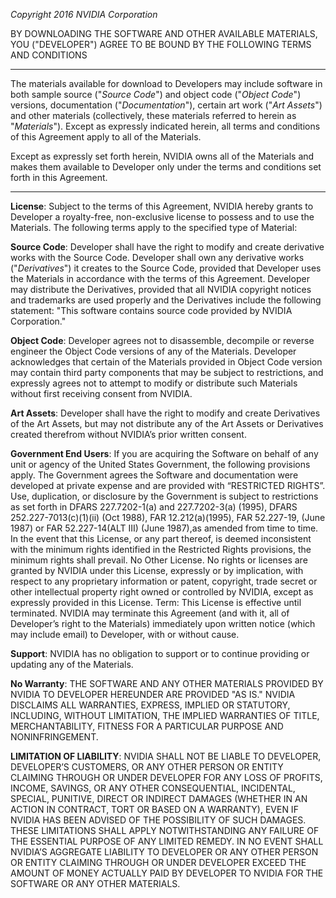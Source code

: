*Copyright 2016 NVIDIA Corporation*

BY DOWNLOADING THE SOFTWARE AND OTHER AVAILABLE MATERIALS, YOU  ("DEVELOPER") AGREE TO BE BOUND BY THE FOLLOWING TERMS AND CONDITIONS

----------

The materials available for download to Developers may include software in both sample source ("*Source Code*") and object code ("*Object Code*") versions, documentation ("*Documentation*"), certain art work ("*Art Assets*") and other materials (collectively, these materials referred to herein as "*Materials*").  Except as expressly indicated herein, all terms and conditions of this Agreement apply to all of the Materials.

Except as expressly set forth herein, NVIDIA owns all of the Materials and makes them available to Developer only under the terms and conditions set forth in this Agreement.


----------


**License**:  Subject to the terms of this Agreement, NVIDIA hereby grants to Developer a royalty-free, non-exclusive license to possess and to use the Materials.  The following terms apply to the specified type of Material:

**Source Code**:  Developer shall have the right to modify and create derivative works with the Source Code.  Developer shall own any derivative works ("*Derivatives*") it creates to the Source Code, provided that Developer uses the Materials in accordance with the terms of this Agreement.  Developer may distribute the Derivatives, provided that all NVIDIA copyright notices and trademarks are used properly and the Derivatives include the following statement: "This software contains source code provided by NVIDIA Corporation."  

**Object Code**:  Developer agrees not to disassemble, decompile or reverse engineer the Object Code versions of any of the Materials.  Developer acknowledges that certain of the Materials provided in Object Code version may contain third party components that may be subject to restrictions, and expressly agrees not to attempt to modify or distribute such Materials without first receiving consent from NVIDIA.

**Art Assets**:  Developer shall have the right to modify and create Derivatives of the Art Assets, but may not distribute any of the Art Assets or Derivatives created therefrom without NVIDIA’s prior written consent.

**Government End Users**: If you are acquiring the Software on behalf of any unit or agency of the United States Government, the following provisions apply. The Government agrees the Software and documentation were developed at private expense and are provided with “RESTRICTED RIGHTS”. Use, duplication, or disclosure by the Government is subject to restrictions as set forth in DFARS 227.7202-1(a) and 227.7202-3(a) (1995), DFARS 252.227-7013(c)(1)(ii) (Oct 1988), FAR 12.212(a)(1995), FAR 52.227-19, (June 1987) or FAR 52.227-14(ALT III) (June 1987),as amended from time to time. In the event that this License, or any part thereof, is deemed inconsistent with the minimum rights identified in the Restricted Rights provisions, the minimum rights shall prevail.
No Other License. No rights or licenses are granted by NVIDIA under this License, expressly or by implication, with respect to any proprietary information or patent, copyright, trade secret or other intellectual property right owned or controlled by NVIDIA, except as expressly provided in this License.
Term:  This License is effective until terminated.  NVIDIA may terminate this Agreement (and with it, all of Developer’s right to the Materials) immediately upon written notice (which may include email) to Developer, with or without cause.

**Support**:  NVIDIA has no obligation to support or to continue providing or updating any of the Materials.

**No Warranty**:  THE SOFTWARE AND ANY OTHER MATERIALS PROVIDED BY NVIDIA TO DEVELOPER HEREUNDER ARE PROVIDED "AS IS."  NVIDIA DISCLAIMS ALL WARRANTIES, EXPRESS, IMPLIED OR STATUTORY, INCLUDING, WITHOUT LIMITATION, THE IMPLIED WARRANTIES OF TITLE, MERCHANTABILITY, FITNESS FOR A PARTICULAR PURPOSE AND NONINFRINGEMENT.

**LIMITATION OF LIABILITY**:  NVIDIA SHALL NOT BE LIABLE TO DEVELOPER, DEVELOPER’S CUSTOMERS, OR ANY OTHER PERSON OR ENTITY CLAIMING THROUGH OR UNDER DEVELOPER FOR ANY LOSS OF PROFITS, INCOME, SAVINGS, OR ANY OTHER CONSEQUENTIAL, INCIDENTAL, SPECIAL, PUNITIVE, DIRECT OR INDIRECT DAMAGES (WHETHER IN AN ACTION IN CONTRACT, TORT OR BASED ON A WARRANTY), EVEN IF NVIDIA HAS BEEN ADVISED OF THE POSSIBILITY OF SUCH DAMAGES.  THESE LIMITATIONS SHALL APPLY NOTWITHSTANDING ANY FAILURE OF THE ESSENTIAL PURPOSE OF ANY LIMITED REMEDY.  IN NO EVENT SHALL NVIDIA’S AGGREGATE LIABILITY TO DEVELOPER OR ANY OTHER PERSON OR ENTITY CLAIMING THROUGH OR UNDER DEVELOPER EXCEED THE AMOUNT OF MONEY ACTUALLY PAID BY DEVELOPER TO NVIDIA FOR THE SOFTWARE OR ANY OTHER MATERIALS.
